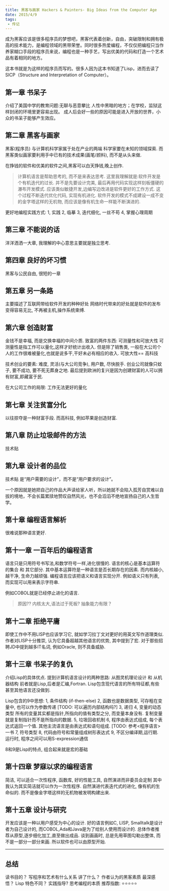 ```yaml
---
title: 黑客与画家 Hackers & Painters- Big Ideas from the Computer Age
date: 2015/4/9
tags:
 - 传记 
---
```


成为黑客应该是很多程序员的梦想吧，黑客代表着创新，自由，突破限制和拥有极高的技术能力，是编程领域的黑带荣誉。同时很多热爱编程，不仅仅把编程只当作养家糊口手段的程序员来说，编程也是一种手艺，写出优美的代码和打造一个艺术品有着相同的地方。

这本书就是为这样的程序员而写的。很多人因为这本书知道了Lisp，进而去读了SICP（Structure and Interpretation of Computer）。

<!-- more -->

## 第一章 书呆子
 介绍了美国中学的教育问题:无聊与恶意攀比
人性中黑暗的地方；在学校，监狱这样封闭的环境里更容易出现。
成人后会好一些的原因可能是进入开放的世界，小众的书呆子能够产生效应。

##  第二章 黑客与画家
黑客(程序员) 与计算机科学家属于处在产业的两端
科学家要在未知的领域探索.
而黑客类似画家要利用手中已有的技术成果(画笔/颜料), 而不是从头来做.

在挣钱的软件和优美的软件之间,黑客可以白天挣钱,晚上创作.

> 计算机语言是帮助思考的, 而不是来表达思考. 
这里我理解就是:软件开发是个有机迭代的过长. 并不是先要设计完美, 最后再用代码实现这样刻板僵硬的瀑布开发模式.
应该类似敏捷开发,边编写边改进是软件更好的工作方式. 这个过程不断迭代优化代码, 实现有机进化.
软件开发的模式不成建设一成不变的金字塔这样的无机物, 而应该是像有机生命一样能不断演进的.

 更好地编程实践方式:
 1, 实践
 2, 临摹
 3, 迭代细化, 一丝不苟
 4, 掌握心理周期

 ## 第三章 不能说的话
 洋洋洒洒一大章, 我理解的中心意思主要就是独立思考.

 ## 第四章 良好的坏习惯
 黑客与公民自由, 很短的一章

 ## 第五章 另一条路
 主要描述了互联网带给软件开发的种种好处
 网络时代带来的好处就是软件的发布变得容易无比, 不再被主机,操作系统束缚.

 ## 第六章 创造财富
 金钱不是幸福, 而是交换幸福的中间介质.
 致富的两件东西: 可测量性和可放大性
 可测量性是指工作可以量化,这样才好统计出收入. 但是除了销售类, 一般在大公司个人的工作很难被量化,也就是说多干,干好未必有相应的收入.
 可放大性== 高科技

 技术创业的要素: 难度, 灵活(与大公司竞争), 用户数, 尽快脱手.
 创业公司就像只蚊子, 要不成功, 要不死无葬身之地.
 最后提到欧洲的复兴是因为创建财富的人可以拥有财富,即藏富于民.


 在大公司工作的局限: 工作无法更好的量化

 ## 第七章 关注贫富分化
 以往掠夺是一种财富手段. 而高科技, 例如苹果是创造财富.

 ## 第八章 防止垃圾邮件的方法
 技术贴

 ## 第九章 设计者的品位
 技术贴
是“用户需要的设计”，而不是“用户要求的设计”。

一个原因就是她把自己的作品大声读给家人听，所以她就不会陷入孤芳自赏难以自拔的境地，不会长篇累牍地赞叹自然风光，也不会滔滔不绝地宣扬自己的人生哲学。

## 第十章 编程语言解析
很难说那种语言更好.

## 第十一章 一百年后的编程语言
语言只是只用符号书写法,和数学符号一样,进化很慢的.
语言的核心是基本运算符的集合 和 其它部分. 其中基本运算符是一种语言是否长期存在的因素. 而内核越小,越干净, 生命力越顽强.
编程语言应该把语义和语言实现分开. 例如语义只有列表, 而实现可以用来表示字符串.

 例如COBOL就是已经停止进化的语言. 
 > 原因?? 内核太大,语法过于死板? 抽象能力有限？

## 第十二章 拒绝平庸
即使工作中不用LISP也应该学习它, 就如学习拉丁文对更好的用英文写作道理类似.
作者对LISP十分推崇, 认为它具备超越其他语言的优势, 其中提到了宏. 
对于那些招聘JD中提到越多IT名词, 例如Oracle, 则不具备威胁.

## 第十三章 书呆子的复仇
介绍Lisp的具体优点.
提到计算机语言设计的两种思路: 从图灵机理论设计 和 从机器结构
前者就是Lisp,后者是汇编,Fortran.
Lisp包含现代语言的所有特征都,有些甚至其他语言还没做到.

Lisp包含的9中思想:
1, 条件结构 (if-then-else)
2, 函数也是数据类型, 可存粗在变量中, 也可以作为参数传递 [TODO: 可以遍历内部结构吗?]
3, 递归
4, 变量的动态类型  所有的变量其实都是指针,所指向的值有类型之分, 而变量本身没有. 复制变量就是复制指针而不是所指向的数据.
5, 垃圾回收机制
6, 程序由表达式组成, 每个表达式返回一个值. 其他主流语言是由表达式和语句组成. [TODO: 参考<程序语言>一书
7, 符号类型
8, 代码由符号和常量组成树形表达式
9, 不区分编译期,运行期. 运行时, 程序之间可以用S-expression通信

 8和9是Lisp的特点, 组合起来就是宏的基础

## 第十四章 梦寐以求的编程语言
简洁, 可以适合一次性程序, 函数库, 好的性能工具, 自然演进而非委员会定制
其中我认为其实简洁就可以作为一次性程序.
自然演进代表迭代式的进化, 像有机的生命似的. 而不是像金字塔这样的无机物被发明构建出来.

## 第十五章 设计与研究
开发应该是一种以用户感受为中心的设计. 好的语言例如C, LISP, Smalltalk是设计者为自己设计的, 而COBOL,Ada和Java是为了给别人使用而设计的.
总体作者推荐从原型,逐步细化加工,直至做出成品. 谈到画画时, 总是先用草图勾勒出整体, 而不是一部分一部分来画. 所以软件也可以由原型开始.

---
## 总结
读书目的？ 写程序和艺术有什么关系 
讲了什么？ 作者认为的黑客素质
最深感悟？ Lisp
特色不同？ 
实践指导?  思考编程的本质
推荐指数:  ⭐️⭐️⭐⭐️⭐️ ️ 
